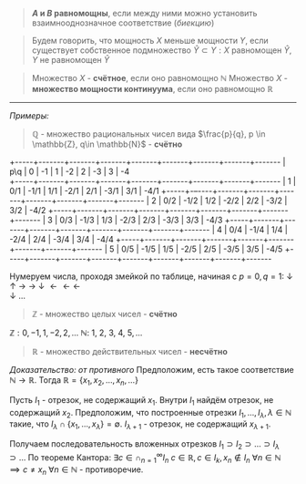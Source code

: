 
>**$A$ и $B$ равномощны**, если между ними можно установить взаимнооднозначное соответствие (*биекцию*)

>Будем говорить, что мощность $X$ меньше мощности $Y$, если существует собственное подмножество $\hat{Y} \subset Y: X$ равномощен $\hat{Y}, Y$ не равномощен $\hat{Y}$

>Множество $X$ - **счётное**, если оно равномощно $\mathbb{N}$
>Множество $X$ - **множество мощности континуума**, если оно равномощно $\mathbb{R}$

___
*Примеры:*

> $\mathbb{Q}$ - множество рациональных чисел вида $\frac{p}{q}, p \in \mathbb{Z}, q\in \mathbb{N}$ - **счётно**

+-----+-------+-------+-------+-------+-------+-------+-------+-------
| p\q |   0   |   -1    |   1     |  -2    |   2     |  -3    |   3     |  -4  
+-----+-------+-------+-------+-------+-------+-------+-------+-------
|  1  |  0/1  |  -1/1 |  1/1  |  -2/1 |  2/1  |  -3/1 |  3/1  |  -4/1
+-----+-–----+-------+-------+-------+-------+-------+-------+-------
|  2  |  0/2  |  -1/2 |  1/2  |  -2/2 |  2/2  |  -3/2 |  3/2  |  -4/2
+-----+-------+-------+-------+-------+-------+-------+-------+-------
|  3  |  0/3  |  -1/3 |  1/3  |  -2/3 |  2/3  |  -3/3 |  3/3  |  -4/3
+-----+-------+-------+-------+-------+-------+-------+-------+-------
|  4  |  0/4  |  -1/4 |  1/4  |  -2/4 |  2/4  |  -3/4 |  3/4  |  -4/4
+-----+-------+-------+-------+-------+-------+-------+-------+-------
|  5  |  0/5  |  -1/5 |  1/5  |  -2/5 |  2/5  |  -3/5 |  3/5  |  -4/5
+-----+-------+-------+-------+-------+-------+-------+-------+-------

Нумеруем числа, проходя змейкой по таблице, начиная с $p=0, q=1$: 
$\downarrow$  $\uparrow \ \rightarrow$
  $\rightarrow$      $\downarrow$
$\leftarrow\leftarrow\leftarrow$     
$\downarrow$
$\dots$

>$\mathbb{Z}$ - множество целых чисел - **счётно**

$\mathbb{Z}: 0, -1, 1, -2, 2, \dots$
$\mathbb{N}$:  $1$,    $2$,  $3$,    $4$, $5, \dots$

>$\mathbb{R}$ - множество действительных чисел - **несчётно**

*Доказательство: от противного*
Предположим, есть такое соответствие $\mathbb{N} \to \mathbb{R}$.
Тогда $\mathbb{R} = \{ x_{1}, x_{2}, \dots, x_{n}, \dots\}$

Пусть $I_{1}$ - отрезок, не содержащий $x_{1}$. 
Внутри $I_{1}$ найдём отрезок, не содержащий $x_{2}$.
Предположим, что построенные отрезки $I_{1}, \dots, I_{\lambda}, \lambda \in \mathbb{N}$ такие, что $I_{\lambda} \cap \{ x_{1}, \dots, x_{\lambda} \} = \emptyset$. $I_{\lambda+1}$ - отрезок, не содержащий $x_{\lambda+1}$.

Получаем последовательность вложенных отрезков $I_{1} \supset I_{2}\supset\dots \supset I_{\lambda}\supset\dots$
По теореме Кантора:$\ \exists c \in \cap_{n=1}^\infty I_{n}$
$c \in \mathbb{R}, c \in I_{k}, x_{n} \not\in I_{n} \ \forall n \in \mathbb{N} \implies c \neq x_{n} \ \forall n \in \mathbb{N}$ - противоречие.
